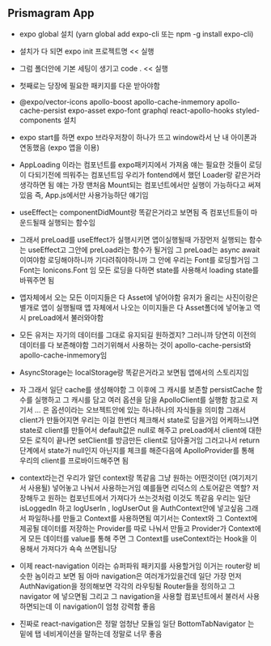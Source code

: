 ## Prismagram App

- expo global 설치 (yarn global add expo-cli 또는 npm -g install expo-cli)

- 설치가 다 되면 expo init 프로젝트명 << 실행

- 그럼 폴더안에 기본 세팅이 생기고 code . << 실행

- 첫째로는 당장에 필요한 패키지를 다운 받아야함

- @expo/vector-icons apollo-boost apollo-cache-inmemory apollo-cache-persist expo-asset expo-font graphql react-apollo-hooks styled-components 설치

- expo start를 하면 expo 브라우저창이 하나가 뜨고 window라서 난 내 아이폰과 연동했음 (expo 앱을 이용)

- AppLoading 이라는 컴포넌트를 expo패키지에서 가져옴 얘는 필요한 것들이 로딩이 다되기전에 띄워주는 컴포넌트임 우리가 fontend에서 했던 Loader랑 같은거라 생각하면 됨 얘는 가장 맨처음 Mount되는 컴포넌트에서만 실행이 가능하다고 써져있음 즉, App.js에서만 사용가능하단 얘기임

- useEffect는 componentDidMount랑 똑같은거라고 보면됨 즉 컴포넌트들이 마운드될때 실행되는 함수임

- 그래서 preLoad를 useEffect가 실행시키면 앱이실행될때 가장먼저 실행되는 함수는 useEffect고 그안에 preLoad라는 함수가 될거임 그 preLoad는 async await이여야함 로딩해야하니까 기다려줘야하니까 그 안에 우리는 Font를 로딩할거임 그 Font는 Ionicons.Font 임 모든 로딩을 다하면 state를 사용해서 loading state를 바꿔주면 됨

- 앱자체에서 오는 모든 이미지들은 다 Asset에 넣어야함 유저가 올리는 사진이랑은 별개로 앱이 실행될때 앱 자체에서 나오는 이미지들은 다 Asset폴더에 넣어놓고 역시 preLoad에서 불러와야함

- 모든 유저는 자기의 데이터를 그대로 유지되길 원하겠지? 그러니까 당연히 이전의 데이터를 다 보존해야함 그러기위해서 사용하는 것이 apollo-cache-persist와 apollo-cache-inmemory임

- AsyncStorage는 localStorage랑 똑같은거라고 보면됨 앱에서의 스토리지임

- 자 그래서 일단 cache를 생성해야함 그 이후에 그 캐시를 보존할 persistCache 함수를 실행하고 그 캐시를 담고 여러 옵션을 담을 ApolloClient를 실행함 참고로 저기서 ... 은 옵션이라는 오브젝트안에 있는 하나하나의 자식들을 의미함 그래서 client가 만들어지면 우리는 이걸 한번더 체크해서 state로 담을거임 어케하느냐면 state로 client를 만들어서 default값은 null로 해주고 preLoad에서 client에 대한 모든 로직이 끝나면 setClient를 방금만든 client로 담아줄거임 그러고나서 return 단계에서 state가 null인지 아닌지를 체크를 해준다음에 ApolloProvider를 통해 우리의 client를 프로바이드해주면 됨

- context라는건 우리가 알던 context랑 똑같음 그냥 원하는 어떤것이던 (여기저기서 사용될) 넣어놓고 나눠서 사용하는거임 예를들면 리덕스의 스토어같은 역할? 저장해두고 원하는 컴포넌트에서 가져다가 쓰는것처럼 이것도 똑같음 우리는 일단 isLoggedIn 하고 logUserIn , logUserOut 을 AuthContext안에 넣고싶음 그래서 파일하나를 만들고 Context를 사용하면됨 여기서는 Context와 그 Context에 제공될 데이터를 저장하는 Provider를 따로 나눠서 만들고 Provider가 Context에게 모든 데이터를 value를 통해 주면 그 Context를 useContext라는 Hook을 이용해서 가져다가 쇽쇽 쓰면됩니당

- 이제 react-navigation 이라는 슈퍼파워 패키지를 사용할거임 이거는 router랑 비슷한 놈이라고 보면 됨 아마 navigation은 여러개가있을건데 일단 가장 먼저 AuthNavigation을 정의해보면 각각의 라우팅될 Router들을 정의하고 그 navigator 에 넣으면됨 그리고 그 navigation을 사용할 컴포넌트에서 불러서 사용하면되는데 이 navigation이 엄청 강력함 좋음

- 진짜로 react-navigation은 정말 엄청난 모듈임 일단 BottomTabNavigator 는 밑에 탭 네비게이션을 말하는데 정말로 너무 좋음
